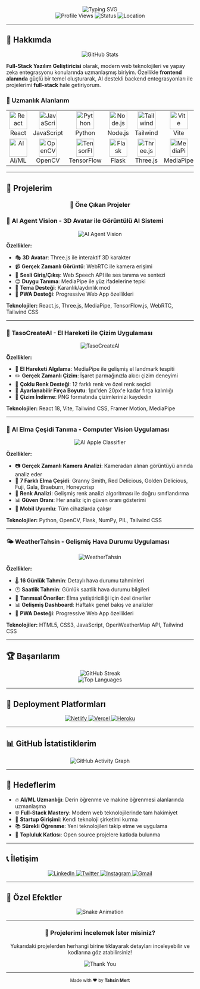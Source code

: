 <div align="center">
  <img src="https://readme-typing-svg.herokuapp.com?font=Fira+Code&weight=700&size=35&pause=1000&color=3B82F6&center=true&vCenter=true&width=600&height=100&lines=Merhaba%2C+Ben+Tahsin+Mert;Full-Stack+Developer;AI+Enthusiast;Frontend+Specialist" alt="Typing SVG" />
</div>

<div align="center">
  <img src="https://komarev.com/ghpvc/?username=tahsinmert&style=flat-square&color=3B82F6" alt="Profile Views" />
  <img src="https://img.shields.io/badge/Status-Available-3B82F6?style=flat-square" alt="Status" />
  <img src="https://img.shields.io/badge/Location-Turkey-3B82F6?style=flat-square" alt="Location" />
</div>

---

## 🚀 **Hakkımda**

<div align="center">
  <img src="https://github-readme-stats.vercel.app/api?username=tahsinmert&show_icons=true&theme=radical&hide_border=true&bg_color=0D1117&title_color=3B82F6&icon_color=3B82F6&text_color=FFFFFF" alt="GitHub Stats" />
</div>

**Full-Stack Yazılım Geliştiricisi** olarak, modern web teknolojileri ve yapay zeka entegrasyonu konularında uzmanlaşmış biriyim. Özellikle **frontend alanında** güçlü bir temel oluşturarak, AI destekli backend entegrasyonları ile projelerimi **full-stack** hale getiriyorum.

### 🎯 **Uzmanlık Alanlarım**

<div align="center">
  <table>
    <tr>
      <td align="center" width="96">
        <img src="https://techstack-generator.vercel.app/react-icon.svg" width="48" height="48" alt="React" />
        <br>React
      </td>
      <td align="center" width="96">
        <img src="https://techstack-generator.vercel.app/js-icon.svg" width="48" height="48" alt="JavaScript" />
        <br>JavaScript
      </td>
      <td align="center" width="96">
        <img src="https://techstack-generator.vercel.app/python-icon.svg" width="48" height="48" alt="Python" />
        <br>Python
      </td>
      <td align="center" width="96">
        <img src="https://techstack-generator.vercel.app/nodejs-icon.svg" width="48" height="48" alt="Node.js" />
        <br>Node.js
      </td>
      <td align="center" width="96">
        <img src="https://techstack-generator.vercel.app/tailwindcss-icon.svg" width="48" height="48" alt="Tailwind" />
        <br>Tailwind
      </td>
      <td align="center" width="96">
        <img src="https://techstack-generator.vercel.app/vite-icon.svg" width="48" height="48" alt="Vite" />
        <br>Vite
      </td>
    </tr>
    <tr>
      <td align="center" width="96">
        <img src="https://techstack-generator.vercel.app/ai-icon.svg" width="48" height="48" alt="AI" />
        <br>AI/ML
      </td>
      <td align="center" width="96">
        <img src="https://techstack-generator.vercel.app/opencv-icon.svg" width="48" height="48" alt="OpenCV" />
        <br>OpenCV
      </td>
      <td align="center" width="96">
        <img src="https://techstack-generator.vercel.app/tensorflow-icon.svg" width="48" height="48" alt="TensorFlow" />
        <br>TensorFlow
      </td>
      <td align="center" width="96">
        <img src="https://techstack-generator.vercel.app/flask-icon.svg" width="48" height="48" alt="Flask" />
        <br>Flask
      </td>
      <td align="center" width="96">
        <img src="https://techstack-generator.vercel.app/threejs-icon.svg" width="48" height="48" alt="Three.js" />
        <br>Three.js
      </td>
      <td align="center" width="96">
        <img src="https://techstack-generator.vercel.app/mediapipe-icon.svg" width="48" height="48" alt="MediaPipe" />
        <br>MediaPipe
      </td>
    </tr>
  </table>
</div>

---

## 🎨 **Projelerim**

<div align="center">
  <h3>🌟 <b>Öne Çıkan Projeler</b></h3>
</div>

### 🤖 **AI Agent Vision** - 3D Avatar ile Görüntülü AI Sistemi
<div align="center">
  <img src="https://github-readme-stats.vercel.app/api/pin/?username=tahsinmert&repo=ai-agent-vision&theme=radical&hide_border=true&bg_color=0D1117&title_color=3B82F6&icon_color=3B82F6&text_color=FFFFFF" alt="AI Agent Vision" />
</div>

**Özellikler:**
- 🎭 **3D Avatar**: Three.js ile interaktif 3D karakter
- 📹 **Gerçek Zamanlı Görüntü**: WebRTC ile kamera erişimi
- 🎤 **Sesli Giriş/Çıkış**: Web Speech API ile ses tanıma ve sentezi
- 😊 **Duygu Tanıma**: MediaPipe ile yüz ifadelerine tepki
- 🌙 **Tema Desteği**: Karanlık/aydınlık mod
- 📱 **PWA Desteği**: Progressive Web App özellikleri

**Teknolojiler:** React.js, Three.js, MediaPipe, TensorFlow.js, WebRTC, Tailwind CSS

---

### 🎨 **TasoCreateAI** - El Hareketi ile Çizim Uygulaması
<div align="center">
  <img src="https://github-readme-stats.vercel.app/api/pin/?username=tahsinmert&repo=tasocreate-ai&theme=radical&hide_border=true&bg_color=0D1117&title_color=3B82F6&icon_color=3B82F6&text_color=FFFFFF" alt="TasoCreateAI" />
</div>

**Özellikler:**
- 🤚 **El Hareketi Algılama**: MediaPipe ile gelişmiş el landmark tespiti
- ✏️ **Gerçek Zamanlı Çizim**: İşaret parmağınızla akıcı çizim deneyimi
- 🎨 **Çoklu Renk Desteği**: 12 farklı renk ve özel renk seçici
- 📏 **Ayarlanabilir Fırça Boyutu**: 1px'den 20px'e kadar fırça kalınlığı
- 💾 **Çizim İndirme**: PNG formatında çizimlerinizi kaydedin

**Teknolojiler:** React 18, Vite, Tailwind CSS, Framer Motion, MediaPipe

---

### 🍎 **AI Elma Çeşidi Tanıma** - Computer Vision Uygulaması
<div align="center">
  <img src="https://github-readme-stats.vercel.app/api/pin/?username=tahsinmert&repo=ai-apple-classifier&theme=radical&hide_border=true&bg_color=0D1117&title_color=3B82F6&icon_color=3B82F6&text_color=FFFFFF" alt="AI Apple Classifier" />
</div>

**Özellikler:**
- 📷 **Gerçek Zamanlı Kamera Analizi**: Kameradan alınan görüntüyü anında analiz eder
- 🍎 **7 Farklı Elma Çeşidi**: Granny Smith, Red Delicious, Golden Delicious, Fuji, Gala, Braeburn, Honeycrisp
- 🎨 **Renk Analizi**: Gelişmiş renk analizi algoritması ile doğru sınıflandırma
- 📊 **Güven Oranı**: Her analiz için güven oranı gösterimi
- 📱 **Mobil Uyumlu**: Tüm cihazlarda çalışır

**Teknolojiler:** Python, OpenCV, Flask, NumPy, PIL, Tailwind CSS

---

### 🌤️ **WeatherTahsin** - Gelişmiş Hava Durumu Uygulaması
<div align="center">
  <img src="https://github-readme-stats.vercel.app/api/pin/?username=tahsinmert&repo=weather-tahsin&theme=radical&hide_border=true&bg_color=0D1117&title_color=3B82F6&icon_color=3B82F6&text_color=FFFFFF" alt="WeatherTahsin" />
</div>

**Özellikler:**
- 🌡️ **16 Günlük Tahmin**: Detaylı hava durumu tahminleri
- 🕐 **Saatlik Tahmin**: Günlük saatlik hava durumu bilgileri
- 🍎 **Tarımsal Öneriler**: Elma yetiştiriciliği için özel öneriler
- 📊 **Gelişmiş Dashboard**: Haftalık genel bakış ve analizler
- 🎯 **PWA Desteği**: Progressive Web App özellikleri

**Teknolojiler:** HTML5, CSS3, JavaScript, OpenWeatherMap API, Tailwind CSS

---

## 🏆 **Başarılarım**

<div align="center">
  <img src="https://github-readme-streak-stats.herokuapp.com/?user=tahsinmert&theme=radical&hide_border=true&background=0D1117&stroke=3B82F6&ring=3B82F6&fire=3B82F6&currStreakNum=FFFFFF&sideNums=FFFFFF&currStreakLabel=3B82F6&sideLabels=FFFFFF&dates=FFFFFF" alt="GitHub Streak" />
</div>

<div align="center">
  <img src="https://github-readme-stats.vercel.app/api/top-langs/?username=tahsinmert&layout=compact&theme=radical&hide_border=true&bg_color=0D1117&title_color=3B82F6&text_color=FFFFFF" alt="Top Languages" />
</div>

---

## 🚀 **Deployment Platformları**

<div align="center">
  <a href="https://app.netlify.com/teams/tahsinmert/projects" target="_blank">
    <img src="https://img.shields.io/badge/Netlify-00C7B7?style=for-the-badge&logo=netlify&logoColor=white" alt="Netlify" />
  </a>
  <a href="https://vercel.com/tahsinmert" target="_blank">
    <img src="https://img.shields.io/badge/Vercel-000000?style=for-the-badge&logo=vercel&logoColor=white" alt="Vercel" />
  </a>
  <a href="https://heroku.com/tahsinmert" target="_blank">
    <img src="https://img.shields.io/badge/Heroku-430098?style=for-the-badge&logo=heroku&logoColor=white" alt="Heroku" />
  </a>
</div>

---

## 📊 **GitHub İstatistiklerim**

<div align="center">
  <img src="https://github-readme-activity-graph.vercel.app/graph?username=tahsinmert&theme=radical&hide_border=true&bg_color=0D1117&color=3B82F6&line=3B82F6&point=FFFFFF" alt="GitHub Activity Graph" />
</div>

---

## 🎯 **Hedeflerim**

- 🔥 **AI/ML Uzmanlığı**: Derin öğrenme ve makine öğrenmesi alanlarında uzmanlaşma
- 🌐 **Full-Stack Mastery**: Modern web teknolojilerinde tam hakimiyet
- 🚀 **Startup Girişimi**: Kendi teknoloji şirketimi kurma
- 📚 **Sürekli Öğrenme**: Yeni teknolojileri takip etme ve uygulama
- 🤝 **Topluluk Katkısı**: Open source projelere katkıda bulunma

---

## 📞 **İletişim**

<div align="center">
  <a href="https://linkedin.com/in/tahsinmert" target="_blank">
    <img src="https://img.shields.io/badge/LinkedIn-0077B5?style=for-the-badge&logo=linkedin&logoColor=white" alt="LinkedIn" />
  </a>
  <a href="https://twitter.com/tahsinmert" target="_blank">
    <img src="https://img.shields.io/badge/Twitter-1DA1F2?style=for-the-badge&logo=twitter&logoColor=white" alt="Twitter" />
  </a>
  <a href="https://instagram.com/tahsinmert" target="_blank">
    <img src="https://img.shields.io/badge/Instagram-E4405F?style=for-the-badge&logo=instagram&logoColor=white" alt="Instagram" />
  </a>
  <a href="mailto:tahsinmert@example.com" target="_blank">
    <img src="https://img.shields.io/badge/Gmail-D14836?style=for-the-badge&logo=gmail&logoColor=white" alt="Gmail" />
  </a>
</div>

---

## 🎨 **Özel Efektler**

<div align="center">
  <img src="https://github.com/tahsinmert/tahsinmert/blob/output/github-contribution-grid-snake-dark.svg" alt="Snake Animation" />
</div>

---

<div align="center">
  <h3>🌟 <b>Projelerimi İncelemek İster misiniz?</b></h3>
  <p>Yukarıdaki projelerden herhangi birine tıklayarak detayları inceleyebilir ve kodlarına göz atabilirsiniz!</p>
  
  <img src="https://readme-typing-svg.herokuapp.com?font=Fira+Code&weight=500&size=20&pause=2000&color=3B82F6&center=true&vCenter=true&width=600&height=50&lines=Te%C5%9Fekk%C3%BCrler+%F0%9F%98%8A;Thank+You+%F0%9F%98%8A;Gracias+%F0%9F%98%8A;Merci+%F0%9F%98%8A" alt="Thank You" />
</div>

---

<div align="center">
  <sub>Made with ❤️ by <b>Tahsin Mert</b></sub>
</div>
